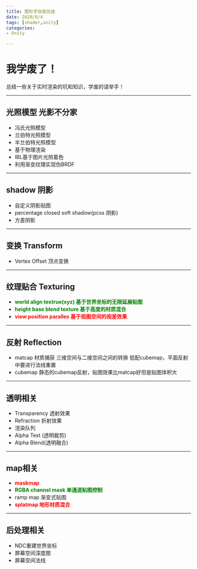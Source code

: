 ```yaml
---
title: 图形学自我总结
date: 2020/8/4
tags: [shader,unity]
categories: 
- Unity

---
```

<style type="text/css">
r {color:red; font-weight: 700;}
yellow {color: yellow ; font-weight: 700;}
g {color:green;font-weight: 700;}
</style>

# 我学废了！

总结一些关于实时渲染的坑和知识，学废的请举手！

---
## 光照模型 光影不分家
+ 冯氏光照模型
+ 兰伯特光照模型
+ 半兰伯特光照模型
+ 基于物理渲染
+ IBL基于图片光照着色
+ 利用渐变纹理实现伪BRDF
---
## shadow 阴影
+ 自定义阴影贴图
+ percentage closed soft shadow(pcss 阴影)
+ 方差阴影
---
## 变换 Transform 
+ Vertex Offset 顶点变换
---
## 纹理贴合 Texturing 
+ <g>world align textrue(xyz) 基于世界坐标的无限延展贴图</g>
+ <g>height base blend texture 基于高度的材质混合</g>
+ <r>view position parallex 基于视图空间的视差效果</r>
---
## 反射 Reflection 
+ matcap 材质捕获 三维空间与二维空间之间的转换 低配cubemap，平面反射中要进行法线重置
+ cubemap 静态的cubemap反射，贴图效果比matcap好但是贴图体积大

---
## 透明相关
+ Transparency 透射效果
+ Refraction 折射效果
+ 渲染队列
+ Alpha Test (透明裁剪)
+ Alpha Blend(透明融合)
---
## map相关
+ <r>maskmap </r>
+ <g>RGBA channel mask 单通道贴图控制</g>
+ ramp map 渐变式贴图
+ <r>splatmap 地形材质混合</r>


---
## 后处理相关
+ NDC重建世界坐标
+ 屏幕空间深度图
+ 屏幕空间法线